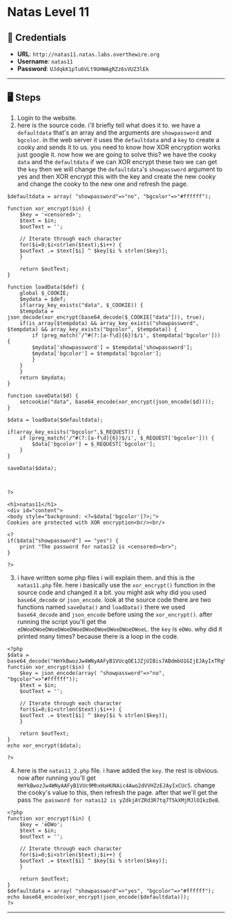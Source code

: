 # Natas Level 11

## 🧪 Credentials

- **URL**: `http://natas11.natas.labs.overthewire.org`
- **Username**: `natas11`
- **Password**: `UJdqkK1pTu6VLt9UHWAgRZz6sVUZ3lEk`

---

## 🖥️ Steps

1. Login to the website.
2. here is the source code. i'll briefly tell what does it to. we have a `defaultdata` that's an array and the arguments are `showpassword` and `bgcolor`. in the web server it uses the `defaultdata` and a `key` to create a cooky and sends it to us. you need to know how XOR encryption works just google it. now how we are going to solve this? we have the cooky `data` and the `defaultdata` if we can XOR encrypt these two we can get the `key` then we will change the `defaultdata`'s `showpassword` argument to yes and then XOR encrypt this with the key and create the new cooky and change the cooky to the new one and refresh the page. 
```
$defaultdata = array( "showpassword"=>"no", "bgcolor"=>"#ffffff");

function xor_encrypt($in) {
    $key = '<censored>';
    $text = $in;
    $outText = '';

    // Iterate through each character
    for($i=0;$i<strlen($text);$i++) {
    $outText .= $text[$i] ^ $key[$i % strlen($key)];
    }

    return $outText;
}

function loadData($def) {
    global $_COOKIE;
    $mydata = $def;
    if(array_key_exists("data", $_COOKIE)) {
    $tempdata = json_decode(xor_encrypt(base64_decode($_COOKIE["data"])), true);
    if(is_array($tempdata) && array_key_exists("showpassword", $tempdata) && array_key_exists("bgcolor", $tempdata)) {
        if (preg_match('/^#(?:[a-f\d]{6})$/i', $tempdata['bgcolor'])) {
        $mydata['showpassword'] = $tempdata['showpassword'];
        $mydata['bgcolor'] = $tempdata['bgcolor'];
        }
    }
    }
    return $mydata;
}

function saveData($d) {
    setcookie("data", base64_encode(xor_encrypt(json_encode($d))));
}

$data = loadData($defaultdata);

if(array_key_exists("bgcolor",$_REQUEST)) {
    if (preg_match('/^#(?:[a-f\d]{6})$/i', $_REQUEST['bgcolor'])) {
        $data['bgcolor'] = $_REQUEST['bgcolor'];
    }
}

saveData($data);



?>

<h1>natas11</h1>
<div id="content">
<body style="background: <?=$data['bgcolor']?>;">
Cookies are protected with XOR encryption<br/><br/>

<?
if($data["showpassword"] == "yes") {
    print "The password for natas12 is <censored><br>";
}

?>
```
3. i have written some php files i will explain them. and  this is the `natas11.php` file. here i basically use the `xor_encrypt()` function in the source code and changed it a bit. you might ask why did you used `base64_decode` or `json_encode`. look at the source code there are two functions named `saveData()` and `loadData()` there we used `base64_decode` and `json_encode` before using the `xor_encrypt()`. after running the script you'll get the `eDWoeDWoeDWoeDWoeDWoeDWoeDWoeDWoeDWoeDWoeL`. the `key` is `eDWo`. why did it printed many times? because there is a loop in the code.
```
<?php
$data = base64_decode("HmYkBwozJw4WNyAAFyB1VUcqOE1JZjUIBis7ABdmbU1GIjEJAyIxTRg%3D");
function xor_encrypt($in) {
    $key = json_encode(array( "showpassword"=>"no", "bgcolor"=>"#ffffff"));
    $text = $in;
    $outText = '';

    // Iterate through each character
    for($i=0;$i<strlen($text);$i++) {
    $outText .= $text[$i] ^ $key[$i % strlen($key)];
    }

    return $outText;
}
echo xor_encrypt($data);

?>
```
4. here is the `natas11_2.php` file. i have added the `key`. the rest is obvious. now after running you'll get `HmYkBwozJw4WNyAAFyB1VUc9MhxHaHUNAic4Awo2dVVHZzEJAyIxCUc5`. change the cooky's value to this, then refresh the page. after that we'll get the pass `The password for natas12 is yZdkjAYZRd3R7tq7T5kXMjMJlOIkzDeB`.
```
<?php
function xor_encrypt($in) {
    $key = 'eDWo';
    $text = $in;
    $outText = '';

    // Iterate through each character
    for($i=0;$i<strlen($text);$i++) {
    $outText .= $text[$i] ^ $key[$i % strlen($key)];
    }

    return $outText;
}
$defaultdata = array( "showpassword"=>"yes", "bgcolor"=>"#ffffff");
echo base64_encode(xor_encrypt(json_encode($defaultdata)));
?>
```
---
